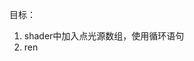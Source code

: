 目标：
1. shader中加入点光源数组，使用循环语句
2. ren
<!--stackedit_data:
eyJoaXN0b3J5IjpbLTE4NzUxNDU3NTYsLTIwODg3NDY2MTJdfQ
==
-->